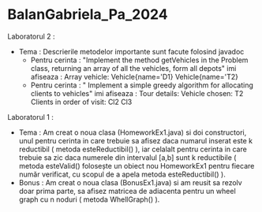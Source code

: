# BalanGabriela_Pa_2024

Laboratorul 2 :
- Tema :
  Descrierile metodelor importante sunt facute folosind javadoc
  - Pentru cerinta : "Implement the method getVehicles in the Problem class, returning an array of all the vehicles, form all depots" imi afiseaza :
    Array vehicle:
    Vehicle{name='D1}
    Vehicle{name='T2}
  - Pentru cerinta : "  Implement a simple greedy algorithm for allocating clients to vehicles" imi afiseaza :
    Tour details:
    Vehicle chosen: T2
    Clients in order of visit:
    Cl2
    Cl3 

Laboratorul 1 :
 - Tema :
   Am creat o noua clasa (HomeworkEx1.java) si doi constructori, unul pentru cerinta in care trebuie sa afisez daca numarul inserat este k reductibil ( metoda 
   esteReductibil() ), iar celalalt pentru cerinta in care trebuie sa zic daca numerele din intervalul [a,b] sunt k reductibile ( metoda esteValid() folosește un obiect 
   nou HomeworkEx1 pentru fiecare număr verificat, cu scopul de a apela metoda esteReductibil() ).
 - Bonus :
   Am creat o noua clasa (BonusEx1.java) si am reusit sa rezolv doar prima parte, sa afisez matricea de adiacenta pentru un wheel graph cu n noduri ( metoda 
   WhellGraph() ).
   
  
   
